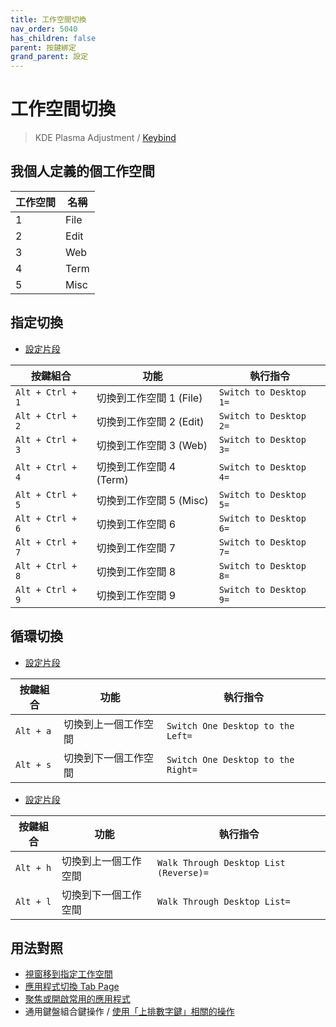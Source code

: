 ```yaml
---
title: 工作空間切換
nav_order: 5040
has_children: false
parent: 按鍵綁定
grand_parent: 設定
---
```



# 工作空間切換

> KDE Plasma Adjustment / [Keybind](https://github.com/samwhelp/note-about-kde/tree/gh-pages/_demo/prototype/de/kde-plasma/part/keybind/kde-plasma-keybind-main)


## 我個人定義的個工作空間

| 工作空間 | 名稱  |
| -------- | ----- |
| 1        | File  |
| 2        | Edit  |
| 3        | Web   |
| 4        | Term  |
| 5        | Misc  |


## 指定切換

* [設定片段](https://github.com/samwhelp/note-about-kde/blob/gh-pages/_demo/prototype/de/kde-plasma/part/keybind/kde-plasma-keybind-main/config/kde-plasma-keybind/skel/.config/kglobalshortcutsrc#L79-L98)

| 按鍵組合  | 功能                    | 執行指令                       |
| --------- | ----------------------- | ------------------------------ |
| `Alt + Ctrl + 1` | 切換到工作空間 1 (File) | `Switch to Desktop 1=` |
| `Alt + Ctrl + 2` | 切換到工作空間 2 (Edit) | `Switch to Desktop 2=` |
| `Alt + Ctrl + 3` | 切換到工作空間 3 (Web)  | `Switch to Desktop 3=` |
| `Alt + Ctrl + 4` | 切換到工作空間 4 (Term) | `Switch to Desktop 4=` |
| `Alt + Ctrl + 5` | 切換到工作空間 5 (Misc) | `Switch to Desktop 5=` |
| `Alt + Ctrl + 6` | 切換到工作空間 6        | `Switch to Desktop 6=` |
| `Alt + Ctrl + 7` | 切換到工作空間 7        | `Switch to Desktop 7=` |
| `Alt + Ctrl + 8` | 切換到工作空間 8        | `Switch to Desktop 8=` |
| `Alt + Ctrl + 9` | 切換到工作空間 9        | `Switch to Desktop 9=` |



## 循環切換

* [設定片段](https://github.com/samwhelp/note-about-kde/blob/gh-pages/_demo/prototype/de/kde-plasma/part/keybind/kde-plasma-keybind-main/config/kde-plasma-keybind/skel/.config/kglobalshortcutsrc#L73-L74)


| 按鍵組合  | 功能                 | 執行指令                   |
| --------- | -------------------- | -------------------------- |
| `Alt + a` | 切換到上一個工作空間 | `Switch One Desktop to the Left=` |
| `Alt + s` | 切換到下一個工作空間 | `Switch One Desktop to the Right=` |


* [設定片段](https://github.com/samwhelp/note-about-kde/blob/gh-pages/_demo/prototype/de/kde-plasma/part/keybind/kde-plasma-keybind-main/config/kde-plasma-keybind/skel/.config/kglobalshortcutsrc#L113-L114)

| 按鍵組合  | 功能                 | 執行指令                   |
| --------- | -------------------- | -------------------------- |
| `Alt + h` | 切換到上一個工作空間 | `Walk Through Desktop List (Reverse)=` |
| `Alt + l` | 切換到下一個工作空間 | `Walk Through Desktop List=` |




## 用法對照

* [視窗移到指定工作空間](https://samwhelp.github.io/note-about-kde/read/config/kde-plasma-adjustment/keybind/window-move-to-workspace.html)
* [應用程式切換 Tab Page](https://samwhelp.github.io/note-about-kde/read/config/kde-plasma-adjustment/keybind/application-tab-page.html)
* [聚焦或開啟常用的應用程式](https://samwhelp.github.io/note-about-kde/read/config/kde-plasma-adjustment/keybind/application-focus-or-launch-favorite.html)
* 通用鍵盤組合鍵操作 / [使用「上排數字鍵」相關的操作](https://samwhelp.github.io/system-modeling/read/zh_tw/spec-keybind/with-number-key)

